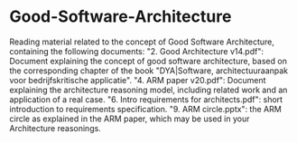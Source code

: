 # Good-Software-Architecture
Reading material related to the concept of Good Software Architecture, containing the following documents:
"2. Good Architecture v14.pdf": Document explaining the concept of good software architecture, based on the corresponding chapter of the book "DYA|Software, architectuuraanpak voor bedrijfskritische applicatie".
"4. ARM paper v20.pdf": Document explaining the architecture reasoning model, including related work and an application of a real case.
"6. Intro requirements for architects.pdf": short introduction to requirements specification.
"9. ARM circle.pptx": the ARM circle as explained in the ARM paper, which may be used in your Architecture reasonings.  
